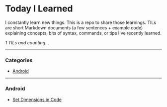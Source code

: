 # Today I Learned

I constantly learn new things. This is a repo to share those learnings.
TILs are short Markdown documents (a few sentences + example code) explaining
concepts, bits of syntax, commands, or tips I've recently learned.

_1 TILs and counting..._

---

### Categories

* [Android](#android)

---

### Android

- [Set Dimensions in Code](android/set-dimensions-in-code.md)
